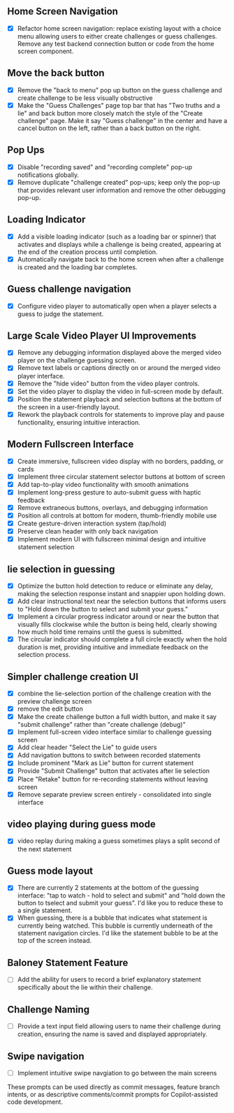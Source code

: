 ## Home Screen Navigation
- [x] Refactor home screen navigation: replace existing layout with a choice menu allowing users to either create challenges or guess challenges. Remove any test backend connection button or code from the home screen component.

## Move the back button 
- [x] Remove the "back to menu" pop up button on the guess challenge and create challenge to be less visually obstructive
- [x] Make the "Guess Challenges" page top bar that has "Two truths and a lie" and back button more closely match the style of the "Create challenge" page. Make it say "Guess challenge" in the center and have a cancel button on the left, rather than a back button on the right. 

## Pop Ups
- [x] Disable "recording saved" and "recording complete" pop-up notifications globally.
- [x] Remove duplicate "challenge created" pop-ups; keep only the pop-up that provides relevant user information and remove the other debugging pop-up.

## Loading Indicator
- [x] Add a visible loading indicator (such as a loading bar or spinner) that activates and displays while a challenge is being created, appearing at the end of the creation process until completion.
- [x] Automatically navigate back to the home screen when after a challenge is created and the loading bar completes.

## Guess challenge navigation
- [x] Configure video player to automatically open when a player selects a guess to judge the statement.

## Large Scale Video Player UI Improvements
- [x] Remove any debugging information displayed above the merged video player on the challenge guessing screen.
- [x] Remove text labels or captions directly on or around the merged video player interface.
- [x] Remove the "hide video" button from the video player controls.
- [x] Set the video player to display the video in full-screen mode by default.
- [x] Position the statement playback and selection buttons at the bottom of the screen in a user-friendly layout.
- [x] Rework the playback controls for statements to improve play and pause functionality, ensuring intuitive interaction.

## Modern Fullscreen Interface
- [x] Create immersive, fullscreen video display with no borders, padding, or cards
- [x] Implement three circular statement selector buttons at bottom of screen
- [x] Add tap-to-play video functionality with smooth animations
- [x] Implement long-press gesture to auto-submit guess with haptic feedback
- [x] Remove extraneous buttons, overlays, and debugging information
- [x] Position all controls at bottom for modern, thumb-friendly mobile use
- [x] Create gesture-driven interaction system (tap/hold)
- [x] Preserve clean header with only back navigation
- [x] Implement modern UI with fullscreen minimal design and intuitive statement selection

## lie selection in guessing
- [x] Optimize the button hold detection to reduce or eliminate any delay, making the selection response instant and snappier upon holding down.
- [x] Add clear instructional text near the selection buttons that informs users to "Hold down the button to select and submit your guess."
- [x] Implement a circular progress indicator around or near the button that visually fills clockwise while the button is being held, clearly showing how much hold time remains until the guess is submitted.
- [x] The circular indicator should complete a full circle exactly when the hold duration is met, providing intuitive and immediate feedback on the selection process.

## Simpler challenge creation UI
- [x] combine the lie-selection portion of the challenge creation with the preview challenge screen
- [x] remove the edit button 
- [x] Make the create challenge button a full width button, and make it say "submit challenge" rather than "create challenge (debug)"
- [x] Implement full-screen video interface similar to challenge guessing screen
- [x] Add clear header "Select the Lie" to guide users
- [x] Add navigation buttons to switch between recorded statements
- [x] Include prominent "Mark as Lie" button for current statement
- [x] Provide "Submit Challenge" button that activates after lie selection
- [x] Place "Retake" button for re-recording statements without leaving screen
- [x] Remove separate preview screen entirely - consolidated into single interface

## video playing during guess mode
- [x] video replay during making a guess sometimes plays a split second of the next statement

## Guess mode layout
- [x] There are currently 2 statements at the bottom of the guessing interface: "tap to watch - hold to select and submit" and "hold down the button to tselect and submit your guess". I'd like you to reduce these to a single statement.
- [x] When guessing, there is a bubble that indicates what statement is currently being watched. This bubble is currently underneath of the statement navigation circles. I'd like the statement bubble to be at the top of the screen instead. 

## Baloney Statement Feature
- [ ] Add the ability for users to record a brief explanatory statement specifically about the lie within their challenge.

## Challenge Naming
- [ ] Provide a text input field allowing users to name their challenge during creation, ensuring the name is saved and displayed appropriately.

## Swipe navigation
- [ ] Implement intuitive swipe navgiation to go between the main screens

These prompts can be used directly as commit messages, feature branch intents, or as descriptive comments/commit prompts for Copilot-assisted code development.